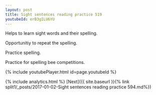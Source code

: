 ```yaml
---
layout: post
title: Sight sentences reading practice 519
youtubeId: erB3gILU6YU
---
```

 
 
Helps to learn sight words and their spelling.

Opportunitiy to repeat the spelling. 

Practice spelling. 
 
Practice for spelling bee competitions. 
 
{% include youtubePlayer.html id=page.youtubeId %}
 
 
{% include analytics.html %} 
[Next]({{ site.baseurl }}{% link  split1/_posts/2017-01-02-Sight sentences reading practice 594.md%})
 

